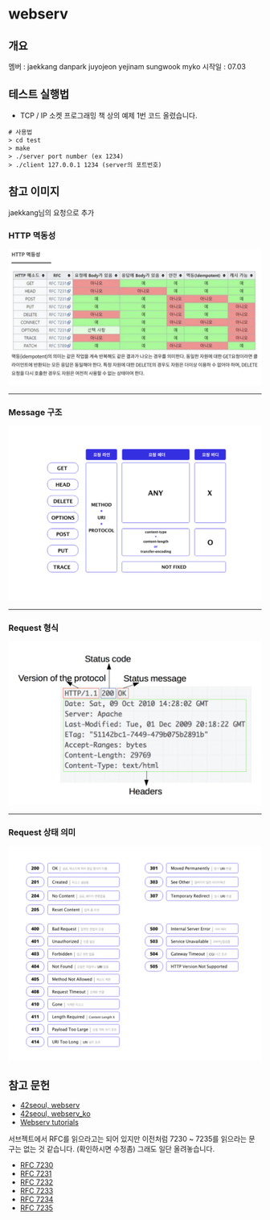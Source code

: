 # webserv

## 개요
멤버 : jaekkang danpark juyojeon yejinam sungwook myko
시작일 : 07.03

## 테스트 실행법
- TCP / IP 소켓 프로그래밍 책 상의 예제 1번 코드 올렸습니다.  
```shell
# 사용법
> cd test
> make
> ./server port number (ex 1234)
> ./client 127.0.0.1 1234 (server의 포트번호)
```

## 참고 이미지

jaekkang님의 요청으로 추가

### HTTP 멱동성
![http_idempotent](/images/http_idempotent.png)

---

### Message 구조
![method_structure](/images/message_structure.png)

---

### Request 형식
![request_format](/images/request_format.png)

---

### Request 상태 의미
![request_status](/images/request_status.png)


## 참고 문헌

- [42seoul, webserv](reference/webserv.pdf)
- [42seoul, webserv_ko](reference/webserv_ko.md)
- [Webserv tutorials](https://42seoul.gitbook.io/webserv/)

서브젝트에서 RFC를 읽으라고는 되어 있지만 이전처럼 7230 ~ 7235를 읽으라는 문구는 없는 것 같습니다. (확인하시면 수정좀) 그래도 일단 올려놓습니다.

- [RFC 7230](https://www.ietf.org/rfc/rfc7230.txt)
- [RFC 7231](https://www.ietf.org/rfc/rfc7231.txt)
- [RFC 7232](https://www.ietf.org/rfc/rfc7232.txt)
- [RFC 7233](https://www.ietf.org/rfc/rfc7233.txt)
- [RFC 7234](https://www.ietf.org/rfc/rfc7234.txt)
- [RFC 7235](https://www.ietf.org/rfc/rfc7235.txt)
